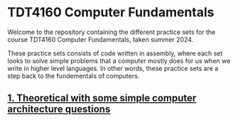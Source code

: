 # TDT4160 Computer Fundamentals

Welcome to the repository containing the different practice sets for the course TDT4160 Computer Fundamentals, taken summer 2024.

These practice sets consists of code written in assembly, where each set looks to solve simple problems that a computer mostly does for us when we write in higher level languages. In other words, these practice sets are a step back to the fundementals of computers.

## [1. Theoretical with some simple computer architecture questions](Pset1)
